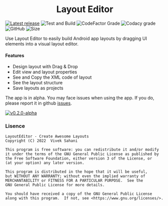 <h1 align="center"> Layout Editor </h1>

[![Latest release](https://img.shields.io/github/v/release/itsvks19/LayoutEditor?include_prereleases&label=latest%20release&style=for-the-badge)](https://github.com/itsvks19/LayoutEditor/releases/tag/v0.2.0-alpha)
![Test and Build](https://img.shields.io/github/workflow/status/itsvks19/LayoutEditor/Test%20and%20Build?label=Test%20and%20Build&style=for-the-badge)
![CodeFactor Grade](https://img.shields.io/codefactor/grade/github/itsvks19/LayoutEditor?style=for-the-badge&logo=CodeFactor)
![Codacy grade](https://img.shields.io/codacy/grade/4cf7d8354e8d49098d68de0e9b6066bb?style=for-the-badge&logo=codacy)
![GitHub](https://img.shields.io/github/license/itsvks19/LayoutEditor?color=blue&style=for-the-badge)
![Size](https://img.shields.io/github/repo-size/itsvks19/LayoutEditor?style=for-the-badge)

Use Layout Editor to easily build Android app layouts by dragging UI elements into a visual layout editor.

#### Features
- Design layout with Drag & Drop
- Edit view and layout properties
- See and Copy the XML code of layout
- See the layout structure
- Save layouts as projects

The app is in alpha.
You may face issues when using the app. If you do, please report it in github [issues](https://github.com/itsvks19/LayoutEditor/issues).

[![v0.2.0-alpha](https://img.shields.io/badge/Layout-Editor-blue?style=for-the-badge)](https://github.com/itsvks19/LayoutEditor/releases/tag/v0.2.0-alpha)

### Lisence
```
LayoutEditor - Create Awesome Layouts
Copyright (C) 2022  Vivek Sahani

This program is free software: you can redistribute it and/or modify
it under the terms of the GNU General Public License as published by
the Free Software Foundation, either version 3 of the License, or
(at your option) any later version.

This program is distributed in the hope that it will be useful,
but WITHOUT ANY WARRANTY; without even the implied warranty of
MERCHANTABILITY or FITNESS FOR A PARTICULAR PURPOSE.  See the
GNU General Public License for more details.

You should have received a copy of the GNU General Public License
along with this program.  If not, see <https://www.gnu.org/licenses/>.
```
